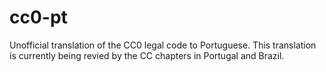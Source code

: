 # cc0-pt
Unofficial translation of the CC0 legal code to Portuguese. This translation is currently being revied by the CC chapters in Portugal and Brazil.
